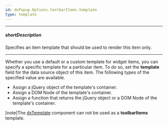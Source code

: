 ```yaml
---
id: dxPopup.Options.toolbarItems.template
type: template
---
```

---
##### shortDescription
Specifies an item template that should be used to render this item only.

---
Whether you use a default or a custom template for widget items, you can specify a specific template for a particular item. To do so, set the **template** field for the data source object of this item. The following types of the specified value are available.

- Assign a jQuery object of the template's container.
- Assign a DOM Node of the template's container.
- Assign a function that returns the jQuery object or a DOM Node of the template's container.

[note]The [dxTemplate](/api-reference/10%20UI%20Widgets/Markup%20Components/dxTemplate '/Documentation/ApiReference/UI_Widgets/Markup_Components/dxTemplate/') component can not be used as a **toolbarItems** template.